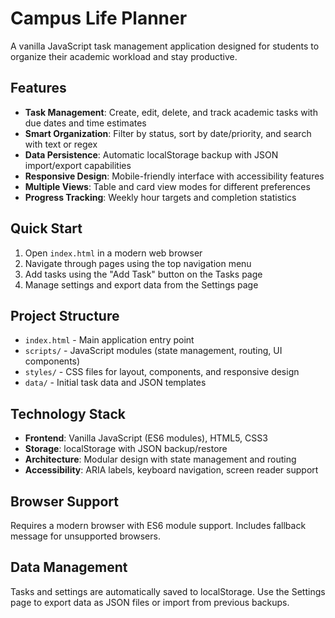 # Campus Life Planner

A vanilla JavaScript task management application designed for students to organize their academic workload and stay productive.

## Features

- **Task Management**: Create, edit, delete, and track academic tasks with due dates and time estimates
- **Smart Organization**: Filter by status, sort by date/priority, and search with text or regex
- **Data Persistence**: Automatic localStorage backup with JSON import/export capabilities
- **Responsive Design**: Mobile-friendly interface with accessibility features
- **Multiple Views**: Table and card view modes for different preferences
- **Progress Tracking**: Weekly hour targets and completion statistics

## Quick Start

1. Open `index.html` in a modern web browser
2. Navigate through pages using the top navigation menu
3. Add tasks using the "Add Task" button on the Tasks page
4. Manage settings and export data from the Settings page

## Project Structure

- `index.html` - Main application entry point
- `scripts/` - JavaScript modules (state management, routing, UI components)
- `styles/` - CSS files for layout, components, and responsive design
- `data/` - Initial task data and JSON templates

## Technology Stack

- **Frontend**: Vanilla JavaScript (ES6 modules), HTML5, CSS3
- **Storage**: localStorage with JSON backup/restore
- **Architecture**: Modular design with state management and routing
- **Accessibility**: ARIA labels, keyboard navigation, screen reader support

## Browser Support

Requires a modern browser with ES6 module support. Includes fallback message for unsupported browsers.

## Data Management

Tasks and settings are automatically saved to localStorage. Use the Settings page to export data as JSON files or import from previous backups.